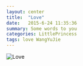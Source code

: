 ```yaml
---
layout: center
title:  "Love"
date:   2015-6-24 11:35:36
summary: Some words to you
categories: LittlePrincess
tags: love WangYuJie
---
```


![Love]()